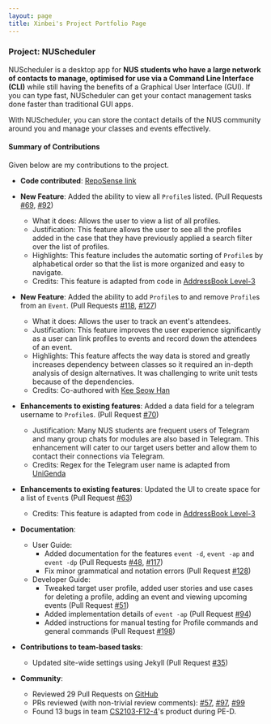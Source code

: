 ```yaml
---
layout: page
title: Xinbei's Project Portfolio Page
---
```


### Project: NUScheduler

NUScheduler is a desktop app for **NUS students who have a large network of contacts to manage, optimised for use via a Command Line Interface (CLI)** while still having the benefits of a Graphical User Interface (GUI). If you can type fast, NUScheduler can get your contact management tasks done faster than traditional GUI apps.

With NUScheduler, you can store the contact details of the NUS community around you and manage your classes and events effectively.

#### Summary of Contributions

Given below are my contributions to the project.

* **Code contributed**: [RepoSense link](https://nus-cs2103-ay2223s1.github.io/tp-dashboard/?search=ichigh0st&breakdown=true)

* **New Feature**: Added the ability to view all `Profile`s listed. (Pull Requests [#69](https://github.com/AY2223S1-CS2103T-T17-3/tp/pull/69), [#92](https://github.com/AY2223S1-CS2103T-T17-3/tp/pull/92))
    * What it does: Allows the user to view a list of all profiles.
    * Justification: This feature allows the user to see all the profiles added in the case that they have previously applied a search filter over the list of profiles.
    * Highlights: This feature includes the automatic sorting of `Profile`s by alphabetical order so that the list is more organized and easy to navigate.
    * Credits: This feature is adapted from code in [AddressBook Level-3](https://github.com/se-edu/addressbook-level3)

* **New Feature**: Added the ability to add `Profile`s to and remove `Profile`s from an `Event`. (Pull Requests [#118](https://github.com/AY2223S1-CS2103T-T17-3/tp/pull/118), [#127](https://github.com/AY2223S1-CS2103T-T17-3/tp/pull/127))
    * What it does: Allows the user to track an event's attendees.
    * Justification: This feature improves the user experience significantly as a user can link profiles to events and record down the attendees of an event.
    * Highlights: This feature affects the way data is stored and greatly increases dependency between classes so it required an in-depth analysis of design alternatives. It was challenging to write unit tests because of the dependencies.
    * Credits: Co-authored with [Kee Seow Han](https://github.com/KSHan29)

* **Enhancements to existing features**: Added a data field for a telegram username to `Profile`s. (Pull Request [#70](https://github.com/AY2223S1-CS2103T-T17-3/tp/pull/70))
  * Justification: Many NUS students are frequent users of Telegram and many group chats for modules are also based in Telegram. This enhancement will cater to our target users better and allow them to contact their connections via Telegram. 
  * Credits: Regex for the Telegram user name is adapted from [UniGenda](https://github.com/AY2122S2-CS2103T-W09-1/tp/blob/master/src/main/java/seedu/address/model/person/Telegram.java)

* **Enhancements to existing features**: Updated the UI to create space for a list of `Event`s (Pull Request [#63](https://github.com/AY2223S1-CS2103T-T17-3/tp/pull/63))
  * Credits: This feature is adapted from code in [AddressBook Level-3](https://github.com/se-edu/addressbook-level3)

* **Documentation**:
    * User Guide:
        * Added documentation for the features `event -d`, `event -ap` and `event -dp` (Pull Requests [#48](https://github.com/AY2223S1-CS2103T-T17-3/tp/pull/48), [#117](https://github.com/AY2223S1-CS2103T-T17-3/tp/pull/117))
        * Fix minor grammatical and notation errors (Pull Request [#128](https://github.com/AY2223S1-CS2103T-T17-3/tp/pull/128))
    * Developer Guide:
        * Tweaked target user profile, added user stories and use cases for deleting a profile, adding an event and viewing upcoming events (Pull Request [#51](https://github.com/AY2223S1-CS2103T-T17-3/tp/pull/51))
        * Added implementation details of `event -ap` (Pull Request [#94](https://github.com/AY2223S1-CS2103T-T17-3/tp/pull/94))
        * Added instructions for manual testing for Profile commands and general commands (Pull Request [#198](https://github.com/AY2223S1-CS2103T-T17-3/tp/pull/198))

* **Contributions to team-based tasks**:
    * Updated site-wide settings using Jekyll (Pull Request [#35](https://github.com/AY2223S1-CS2103T-T17-3/tp/pull/35))

* **Community**:
    * Reviewed 29 Pull Requests on [GitHub](https://github.com/AY2223S1-CS2103T-T17-3/tp/pulls?q=is%3Apr+commenter%3Aichigh0st+is%3Aclosed+-author%3Aichigh0st)
    * PRs reviewed (with non-trivial review comments): [#57](https://github.com/AY2223S1-CS2103T-T17-3/tp/pull/57), [#97](https://github.com/AY2223S1-CS2103T-T17-3/tp/pull/97), [#99](https://github.com/AY2223S1-CS2103T-T17-3/tp/pull/99)
    * Found 13 bugs in team [CS2103-F12-4](https://github.com/ichigh0st/ped)'s product during PE-D.
